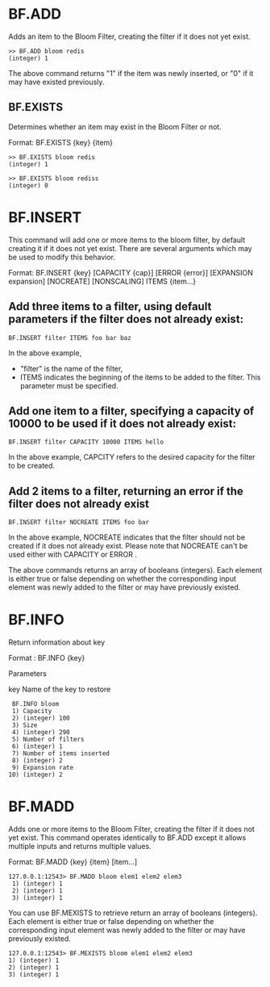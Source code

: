 # BF.ADD

Adds an item to the Bloom Filter, creating the filter if it does not yet exist.

```
>> BF.ADD bloom redis
(integer) 1
```




The above command returns "1" if the item was newly inserted, or "0" if it may have existed previously.

## BF.EXISTS

Determines whether an item may exist in the Bloom Filter or not.

Format: BF.EXISTS {key} {item}

```
>> BF.EXISTS bloom redis
(integer) 1
```

```
>> BF.EXISTS bloom rediss
(integer) 0
```

# BF.INSERT

This command will add one or more items to the bloom filter, by default creating it if it does not yet exist. 
There are several arguments which may be used to modify this behavior.

Format: BF.INSERT {key} [CAPACITY {cap}] [ERROR {error}] [EXPANSION expansion] [NOCREATE]
[NONSCALING] ITEMS {item...}

## Add three items to a filter, using default parameters if the filter does not already exist:


```
BF.INSERT filter ITEMS foo bar baz
```

In the above example, 
- "filter"  is the name of the filter, 
- ITEMS indicates the beginning of the items to be added to the filter. This parameter must be specified.


## Add one item to a filter, specifying a capacity of 10000 to be used if it does not already exist:

```
BF.INSERT filter CAPACITY 10000 ITEMS hello
```

In the above example, CAPCITY refers to the desired capacity for the filter to be created. 


## Add 2 items to a filter, returning an error if the filter does not already exist

```
BF.INSERT filter NOCREATE ITEMS foo bar
```

In the above example, NOCREATE  indicates that the filter should not be created if it does not already exist. Please note that NOCREATE can't be used either with CAPACITY or ERROR .

The above commands returns an array of booleans (integers). Each element is either true or false depending on whether the corresponding input element was newly
added to the filter or may have previously existed.



# BF.INFO 

Return information about key

Format  : BF.INFO {key}


Parameters 

key Name of the key to restore

```
 BF.INFO bloom
 1) Capacity
 2) (integer) 100
 3) Size
 4) (integer) 290
 5) Number of filters
 6) (integer) 1
 7) Number of items inserted
 8) (integer) 2
 9) Expansion rate
10) (integer) 2
```

# BF.MADD

Adds one or more items to the Bloom Filter, creating the filter if it does not yet exist. This command operates identically to BF.ADD except it allows multiple inputs and returns multiple values.

Format: BF.MADD {key} {item} [item...]

```
127.0.0.1:12543> BF.MADD bloom elem1 elem2 elem3
 1) (integer) 1
 2) (integer) 1
 3) (integer) 1
 ```
 
You can use BF.MEXISTS to retrieve return an array of booleans (integers). Each element is either true or false depending on whether the corresponding input element was newly added to the filter or may have previously existed.

 ```
 127.0.0.1:12543> BF.MEXISTS bloom elem1 elem2 elem3
 1) (integer) 1
 2) (integer) 1
 3) (integer) 1
 ```
